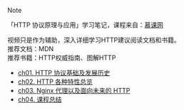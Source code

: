 > [!NOTE]
> 「HTTP 协议原理与应用」学习笔记，课程来自：[慕课网](https://coding.imooc.com/class/225.html)  
> 
> 视频只是作为辅助，深入详细学习HTTP建议阅读文档和书籍。  
> 推荐文档：MDN  
> 推荐书籍：HTTP权威指南、图解HTTP

- [ch01. HTTP 协议基础及发展历史](01%20HTTP%20基础及发展历史.md)
- [ch02. HTTP 各种特性总览](02%20HTTP%20各种特性总览.md)
- [ch03. Nginx 代理以及面向未来的 HTTP](03%20Nginx%20代理以及面向未来的%20HTTP.md)
- [ch04. 课程总结](前端基础/z-other/HTTP/ch04.md)


